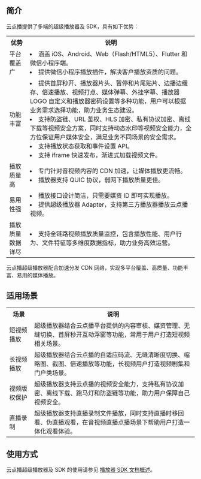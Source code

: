 ## 简介
云点播提供了多端的超级播放器及 SDK，具有如下优势：
<table>
    <tr>
        <th>
            优势               
        </th>
				<th>
           说明
        </th>
    </tr>
 <tr>
        <td>
            平台覆盖广
        </td>
				<td>
            <li>涵盖  iOS、Android、Web（Flash/HTML5）、Flutter 和微信小程序端。</li>
						<li>提供微信小程序播放插件，解决客户播放资质的问题。</li>
        </td>
 </tr>
 <tr>
        <td>
            功能丰富
        </td>
				<td>
				<li>提供首屏秒开、播放器片头、暂停和片尾贴片、边播边缓存、倍速播放、视频打点、媒体弹幕、外挂字幕、播放器 LOGO 自定义和播放器密码设置等多种功能，用户可以根据业务需求选择功能，助力业务生态建设。</li>
				<li>支持防盗链、URL 鉴权、HLS 加密、私有协议加密、离线下载等视频安全方案，同时支持动态水印等视频安全能力，全方位保证用户媒体安全，满足业务不同场景的安全需求。</li>
				<li>支持播放状态获取和事件设置 API。</li>
				<li>支持 iframe 快速发布，渐进式加载视频文件。</li>
        </td>
 </tr>
 <tr>
        <td>
            播放质量高
        </td>
				<td>
				<li>专门针对音视频内容的 CDN 加速，让媒体播放更流畅。</li>
				<li>播放器支持 QUIC 协议，弱网下播放质量更佳。</li>
        </td>
 </tr>
  <tr>
        <td>
            易用性强
        </td>
				<td>
            <li>播放接口设计简洁，只需要媒资 ID 即可实现播放。</li>
						<li>提供超级播放器  Adapter，支持第三方播放器播放云点播视频。</li>
        </td>
 </tr>
 <tr>
        <td>
            播放质量数据详尽
        </td>
				<td>
            <li>支持全链路视频播放质量监控，包含播放性能、用户行为、文件特征等多维度数据指标，助力业务高效运营。</li>
        </td>
 </tr>
</table>

云点播超级播放器配合加速分发 CDN 网络，实现多平台覆盖、高质量、功能丰富、易用的媒体播放。

## 适用场景
<table>
    <tr>
        <th>
            场景               
        </th>
				<th>
           说明
        </th>
    </tr>
	 <tr>
        <td>
            短视频播放
        </td>
				<td>
				超级播放器结合云点播平台提供的内容审核、媒资管理、无缝切换、首屏秒开互动浮窗等功能，常用于用户打造短视频相关场景。
        </td>
 </tr>
 <tr>
        <td>
            长视频播放
        </td>
				<td>
            超级播放器结合云点播的自适应码流、无缝清晰度切换、缩略图、截图、倍速播放等功能，长视频用户打造视频剧集和门户类场景。
        </td>
 </tr>
 <tr>
        <td>
            视频版权保护
        </td>
				<td>
           超级播放器支持云点播的视频安全能力，支持私有协议加密、离线下载、跑马灯和防盗链等功能，助力用户保障自己视频安全。
        </td>
 </tr>
  <tr>
        <td>
            直播录制
        </td>
				<td>
           超级播放器支持直播录制文件播放，同时支持直播时移回看、伪直播观看，在音视频直播点播场景下帮助用户打造一体化观看体验。
        </td>
 </tr>
</table>

## 使用方式
云点播超级播放器及 SDK 的使用请参见 [播放器 SDK 文档概述](https://cloud.tencent.com/document/product/266/45543)。

